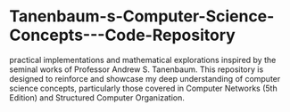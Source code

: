 # Tanenbaum-s-Computer-Science-Concepts---Code-Repository
practical implementations and mathematical explorations inspired by the seminal works of Professor Andrew S. Tanenbaum. This repository is designed to reinforce and showcase my deep understanding of computer science concepts, particularly those covered in Computer Networks (5th Edition) and Structured Computer Organization.
